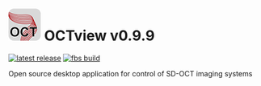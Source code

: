 

# ![Logo](https://github.com/sstucker/OCTview/blob/main/src/main/icons/base/64.png?raw=true) OCTview v0.9.9 
[![latest release](https://img.shields.io/github/v/release/sstucker/OCTview?color=pink&display_name=release&label=version)](https://github.com/sstucker/OCTview/releases/latest) [![fbs build](https://github.com/sstucker/OCTview/actions/workflows/fbs-build.yml/badge.svg)](https://github.com/sstucker/OCTview/actions/workflows/fbs-build.yml)

Open source desktop application for control of SD-OCT imaging systems
